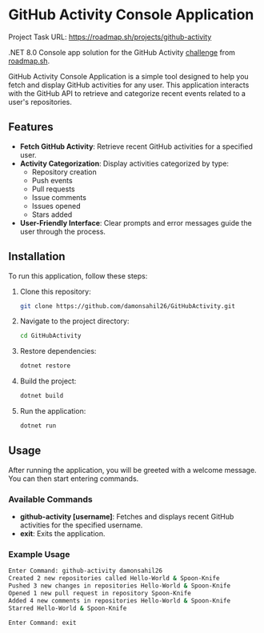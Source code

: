 # GitHub Activity Console Application

Project Task URL: https://roadmap.sh/projects/github-activity

.NET 8.0 Console app solution for the GitHub Activity [challenge](https://roadmap.sh/projects/github-user-activity) from [roadmap.sh](https://roadmap.sh/).

GitHub Activity Console Application is a simple tool designed to help you fetch and display GitHub activities for any user. This application interacts with the GitHub API to retrieve and categorize recent events related to a user's repositories.

## Features

- **Fetch GitHub Activity**: Retrieve recent GitHub activities for a specified user.
- **Activity Categorization**: Display activities categorized by type:
  - Repository creation
  - Push events
  - Pull requests
  - Issue comments
  - Issues opened
  - Stars added
- **User-Friendly Interface**: Clear prompts and error messages guide the user through the process.

## Installation

To run this application, follow these steps:

1. Clone this repository:
    ```bash
    git clone https://github.com/damonsahil26/GitHubActivity.git
    ```

2. Navigate to the project directory:
    ```bash
    cd GitHubActivity
    ```

3. Restore dependencies:
    ```bash
    dotnet restore
    ```

4. Build the project:
    ```bash
    dotnet build
    ```

5. Run the application:
    ```bash
    dotnet run
    ```

## Usage

After running the application, you will be greeted with a welcome message. You can then start entering commands.

### Available Commands

- **github-activity [username]**: Fetches and displays recent GitHub activities for the specified username.
- **exit**: Exits the application.

### Example Usage

```bash
Enter Command: github-activity damonsahil26
Created 2 new repositories called Hello-World & Spoon-Knife
Pushed 3 new changes in repositories Hello-World & Spoon-Knife
Opened 1 new pull request in repository Spoon-Knife
Added 4 new comments in repositories Hello-World & Spoon-Knife
Starred Hello-World & Spoon-Knife

Enter Command: exit
